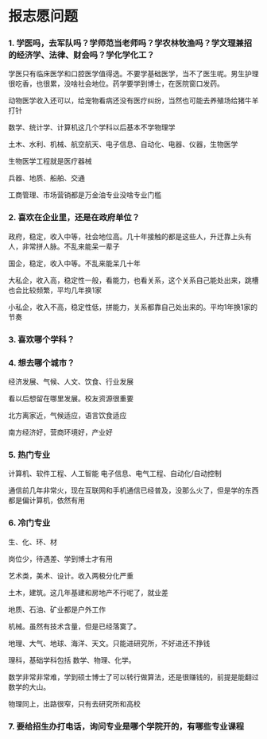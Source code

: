 # 报志愿问题

### 1. 学医吗，去军队吗？学师范当老师吗？学农林牧渔吗？学文理兼招的经济学、法律、财会吗？学化学化工？

学医只有临床医学和口腔医学值得选。不要学基础医学，当不了医生呢。男生护理很吃香，也很累，没啥社会地位。药学要学到博士，在医院窗口发药。

动物医学收入还可以，给宠物看病还没有医疗纠纷，当然也可能去养殖场给猪牛羊打针

数学、统计学、计算机这几个学科以后基本不学物理学

土木、水利、机械、航空航天、电子信息、自动化、电器、仪器，生物医学

生物医学工程就是医疗器械

兵器、地质、船舶、交通

工商管理、市场营销都是万金油专业没啥专业门槛


### 2. 喜欢在企业里，还是在政府单位？

政府，稳定，收入中等，社会地位高。几十年接触的都是这些人，升迁靠上头有人，非常拼人脉。不乱来能呆一辈子

国企，稳定，收入中等。不乱来能呆几十年

大私企，收入高，稳定性一般，看能力，也看关系，这个关系自己能处出来，跳槽也会比较频繁，平均几年换1家

小私企，收入不高，稳定性低，拼能力，关系都靠自己处出来的。平均1年换1家的节奏

### 3. 喜欢哪个学科？

### 4. 想去哪个城市？

经济发展、气候、人文、饮食、行业发展

看以后想留在哪里发展。校友资源很重要

北方离家近，气候适应，语言饮食适应

南方经济好，营商环境好，产业好

### 5. 热门专业

计算机、软件工程、人工智能
电子信息、电气工程、自动化/自动控制

通信前几年非常火，现在互联网和手机通信已经普及，没那么火了，但是学的东西都是偏计算机，依然有用

### 6. 冷门专业

生、化、环、材

岗位少，待遇差、学到博士才有用

艺术类，美术、设计。收入两极分化严重

土木，建筑。这几年基建和房地产不行呢了，就业差

地质、石油、矿业都是户外工作

机械。虽然有技术含量，但是已经落寞了。

地理、大气、地球、海洋、天文。只能进研究所，不好进还不挣钱

理科，基础学科包括 数学、物理、化学。

数学非常非常难，学到硕士博士了可以转行做算法，还是很赚钱的，前提是能翻过数学的大山。

物理同上，出路很窄，只有去研究所和高校

### 7. 要给招生办打电话，询问专业是哪个学院开的，有哪些专业课程
